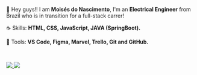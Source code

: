 
<p> 
 🖖 Hey guys!! I am <strong>Moisés do Nascimento</strong>, I'm an <strong>Electrical Engineer</strong> from Brazil who is in transition for a full-stack carrer!
</p>

<p> 
 ☕ Skills: <strong>HTML, CSS, JavaScript, JAVA (SpringBoot).</strong>
</p>

<p> 
  💼 Tools: <strong>VS Code, Figma, Marvel, Trello, Git and GitHub.</strong>
</p>


<br>

<p align="left">
  <a href="https://www.linkedin.com/in/moisesn" alt="Linkedin">
    <img src="https://img.shields.io/badge/-Linkedin-6610F2?style=for-the-badge&logo=Linkedin&logoColor=FFFFFF&link=https://www.linkedin.com/in/moisesn"/>
  </a>
  
  <a href="https://discordapp.com/users/711397945664339994" alt="Discord">
    <img src="https://img.shields.io/badge/-Discord-6610F2?style=for-the-badge&logo=Discord&logoColor=FFFFFF&link=[https://discord.gg/QevDJqCzaY](https://discordapp.com/users/711397945664339994)"/>
  </a>
</p>
